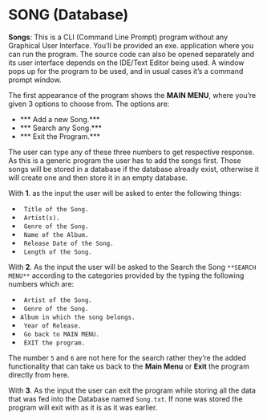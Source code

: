 # SONG (Database)

**Songs**: This is a CLI (Command Line Prompt) program without any Graphical User Interface. You’ll be provided an exe. application where you can run the program. The source code can also be opened separately and its user interface depends on the IDE/Text Editor being used. A window pops up for the program to be used, and in usual cases it’s a command prompt window. 

The first appearance of the program shows the **MAIN MENU**, where you’re given 3 options to choose from. The options are: 
* *** Add a new Song.*** 
* *** Search any Song.***
* *** Exit the Program.***

The user can type any of these three numbers to get respective response. As this is a generic program the user has to add the songs first. Those songs will be stored in a database if the database already exist, otherwise it will create one and then store it in an empty database.

With **1**. as the input the user will be asked to enter the following things: 
* ` Title of the Song.` 
* ` Artist(s).`
* ` Genre of the Song.`
* ` Name of the Album.`
* ` Release Date of the Song.`
* ` Length of the Song.`

With **2**. As the input the user will be asked to the Search the Song `**SEARCH MENU**` according to the categories provided by the typing the following numbers which are: 
* ` Artist of the Song.` 
* ` Genre of the Song.`
* `Album in which the song belongs.`
* ` Year of Release.`
* ` Go back to MAIN MENU.`
* ` EXIT the program.` 

The number `5` and `6` are not here for the search rather they’re the added functionality that can take us back to the **Main Menu** or **Exit** the program directly from here. 

With **3**. As the input the user can exit the program while storing all the data that was fed into the Database named `Song.txt`. If none was stored the program will exit with as it is as it was earlier.
